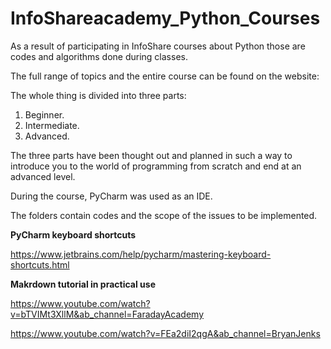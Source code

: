 # InfoShareacademy_Python_Courses

As a result of participating in InfoShare courses about Python those are codes and algorithms done during classes.

The full range of topics and the entire course can be found on the website:

The whole thing is divided into three parts:

  1. Beginner.
  2. Intermediate.
  3. Advanced.

The three parts have been thought out and planned in such a way to introduce you to the world of programming from scratch and end at an advanced level.

During the course, PyCharm was used as an IDE.

The folders contain codes and the scope of the issues to be implemented.

**PyCharm keyboard shortcuts**

https://www.jetbrains.com/help/pycharm/mastering-keyboard-shortcuts.html


**Makrdown tutorial in practical use**

https://www.youtube.com/watch?v=bTVIMt3XllM&ab_channel=FaradayAcademy

https://www.youtube.com/watch?v=FEa2diI2qgA&ab_channel=BryanJenks
